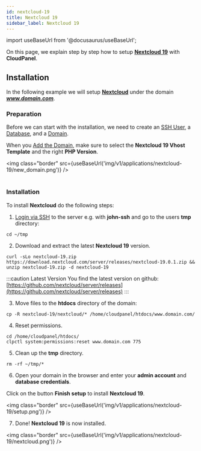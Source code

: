 ```yaml
---
id: nextcloud-19
title: Nextcloud 19
sidebar_label: Nextcloud 19
---
```


import useBaseUrl from '@docusaurus/useBaseUrl';

On this page, we explain step by step how to setup **[Nextcloud 19](https://nextcloud.com/)** with **CloudPanel**.

## Installation

In the following example we will setup **[Nextcloud](https://nextcloud.com/)** under the domain ***www.domain.com***.

### Preparation

Before we can start with the installation, we need to create an [SSH User](../frontend-area/users#adding-a-user), a [Database](../frontend-area/databases#adding-a-database), and a [Domain](../frontend-area/domains#adding-a-domain).

When you [Add the Domain](../frontend-area/domains#adding-a-domain), make sure to select the **Nextcloud 19 Vhost Template** and the right **PHP Version**.

<img class="border" src={useBaseUrl('img/v1/applications/nextcloud-19/new_domain.png')} /> <br /><br />

### Installation

To install **Nextcloud** do the following steps:

1. [Login via SSH](../frontend-area/users#ssh-login) to the server e.g. with **john-ssh** and go to the users **tmp** directory:

```
cd ~/tmp
```

2. Download and extract the latest **Nextcloud 19** version.

```
curl -sLo nextcloud-19.zip https://download.nextcloud.com/server/releases/nextcloud-19.0.1.zip && unzip nextcloud-19.zip -d nextcloud-19
```

:::caution Latest Version
You find the latest version on github: [https://github.com/nextcloud/server/releases](https://github.com/nextcloud/server/releases)
:::

3. Move files to the **htdocs** directory of the domain:

```
cp -R nextcloud-19/nextcloud/* /home/cloudpanel/htdocs/www.domain.com/
```

4. Reset permissions.

```
cd /home/cloudpanel/htdocs/
clpctl system:permissions:reset www.domain.com 775
```

5. Clean up the **tmp** directory.

```
rm -rf ~/tmp/*
```

6. Open your domain in the browser and enter your **admin account** and **database credentials**.

Click on the button **Finish setup** to install **Nextcloud 19**.

<img class="border" src={useBaseUrl('img/v1/applications/nextcloud-19/setup.png')} />

7. Done! **Nextcloud 19** is now installed.

<img class="border" src={useBaseUrl('img/v1/applications/nextcloud-19/nextcloud.png')} />



